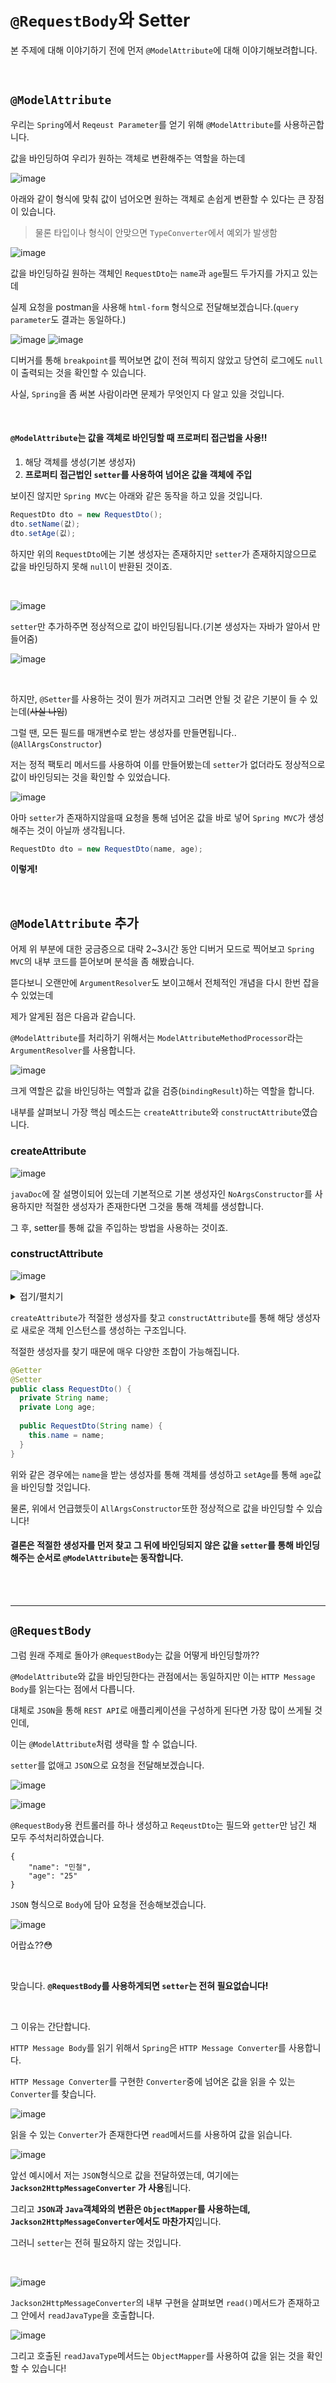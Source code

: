 # `@RequestBody`와 Setter

본 주제에 대해 이야기하기 전에 먼저 `@ModelAttribute`에 대해 이야기해보려합니다.

<br>

## `@ModelAttribute`
우리는 `Spring`에서 `Reqeust Parameter`를 얻기 위해 `@ModelAttribute`를 사용하곤합니다.

값을 바인딩하여 우리가 원하는 객체로 변환해주는 역할을 하는데

![image](https://user-images.githubusercontent.com/60773356/142987672-4269fee3-142e-4b5a-a72a-2fefa975f3e7.png)

아래와 같이 형식에 맞춰 값이 넘어오면 원하는 객체로 손쉽게 변환할 수 있다는 큰 장점이 있습니다.
> 물론 타입이나 형식이 안맞으면 `TypeConverter`에서 예외가 발생함

![image](https://user-images.githubusercontent.com/60773356/142987966-9ac7c68d-4c57-4ad3-8b8a-a8024901411f.png)

값을 바인딩하길 원하는 객체인 `RequestDto`는 `name`과 `age`필드 두가지를 가지고 있는데

실제 요청을 postman을 사용해 `html-form` 형식으로 전달해보겠습니다.(`query parameter`도 결과는 동일하다.)

![image](https://user-images.githubusercontent.com/60773356/142988286-22605592-a045-4e9e-9b8f-7b374aa53fb5.png)
![image](https://user-images.githubusercontent.com/60773356/142988299-3d42a317-2886-4448-ba67-4985fb32590c.png)

디버거를 통해 `breakpoint`를 찍어보면 값이 전혀 찍히지 않았고 당연히 로그에도 `null`이 출력되는 것을 확인할 수 있습니다.

사실, `Spring`을 좀 써본 사람이라면 문제가 무엇인지 다 알고 있을 것입니다.

<br>

#### `@ModelAttribute`는 값을 객체로 바인딩할 때 프로퍼티 접근법을 사용!!

1. 해당 객체를 생성(기본 생성자)
2. **프로퍼티 접근법인 `setter`를 사용하여 넘어온 값을 객체에 주입**

보이진 않지만 `Spring MVC`는 아래와 같은 동작을 하고 있을 것입니다.
```java
RequestDto dto = new RequestDto();
dto.setName(값);
dto.setAge(깂);
```

하지만 위의 `RequestDto`에는 기본 생성자는 존재하지만 `setter`가 존재하지않으므로 값을 바인딩하지 못해 `null`이 반환된 것이죠.

<br>

 ![image](https://user-images.githubusercontent.com/60773356/142989257-d7c8c28b-aa18-4de3-8e17-31b983715131.png)

`setter`만 추가하주면 정상적으로 값이 바인딩됩니다.(기본 생성자는 자바가 알아서 만들어줌)

![image](https://user-images.githubusercontent.com/60773356/142989393-5e5808a6-b366-4a95-a194-5bf0670bffc5.png)

<br>

하지만, `@Setter`를 사용하는 것이 뭔가 꺼려지고 그러면 안될 것 같은 기분이 들 수 있는데(~~사실 나임~~)

그럴 땐, 모든 필드를 매개변수로 받는 생성자를 만들면됩니다..(`@AllArgsConstructor`)

저는 정적 팩토리 메서드를 사용하여 이를 만들어봤는데 `setter`가 없더라도 정상적으로 값이 바인딩되는 것을 확인할 수 있었습니다.

![image](https://user-images.githubusercontent.com/60773356/142989963-4aaf4e1b-1f2b-4e2f-91b2-491d1becc668.png)

아마 `setter`가 존재하지않을때 요청을 통해 넘어온 값을 바로 넣어 `Spring MVC`가 생성해주는 것이 아닐까 생각됩니다.

```java
RequestDto dto = new RequestDto(name, age);
```

**이렇게!**

<br>

## `@ModelAttribute` 추가
어제 위 부분에 대한 궁금증으로 대략 2~3시간 동안 디버거 모드로 찍어보고 `Spring MVC`의 내부 코드를 뜯어보며 분석을 좀 해봤습니다.

뜯다보니 오랜만에 `ArgumentResolver`도 보이고해서 전체적인 개념을 다시 한번 잡을 수 있었는데

제가 알게된 점은 다음과 같습니다.

`@ModelAttribute`를 처리하기 위해서는 `ModelAttributeMethodProcessor`라는 `ArgumentResolver`를 사용합니다.

![image](https://user-images.githubusercontent.com/60773356/143193437-3f49af15-eaff-43f7-911b-21597854450e.png)

크게 역할은 값을 바인딩하는 역할과 값을 검증(`bindingResult`)하는 역할을 합니다.

내부를 살펴보니 가장 핵심 메소드는 `createAttribute`와 `constructAttribute`였습니다.

### createAttribute
![image](https://user-images.githubusercontent.com/60773356/143194171-67b47eb8-ca8e-48bf-bab0-990846e1d04c.png)

`javaDoc`에 잘 설명이되어 있는데 기본적으로 기본 생성자인 `NoArgsConstructor`를 사용하지만 적절한 생성자가 존재한다면 그것을 통해 객체를 생성합니다.

그 후, setter를 통해 값을 주입하는 방법을 사용하는 것이죠.

### constructAttribute
![image](https://user-images.githubusercontent.com/60773356/143194733-0f88d591-7fc0-46b0-9db5-1743af1c505d.png)

<details markdown="1">
<summary>접기/펼치기</summary>

```java
	protected Object constructAttribute(Constructor<?> ctor, String attributeName, MethodParameter parameter,
			WebDataBinderFactory binderFactory, NativeWebRequest webRequest) throws Exception {

		if (ctor.getParameterCount() == 0) {
			// A single default constructor -> clearly a standard JavaBeans arrangement.
			return BeanUtils.instantiateClass(ctor);
		}

		// A single data class constructor -> resolve constructor arguments from request parameters.
		String[] paramNames = BeanUtils.getParameterNames(ctor);
		Class<?>[] paramTypes = ctor.getParameterTypes();
		Object[] args = new Object[paramTypes.length];
		WebDataBinder binder = binderFactory.createBinder(webRequest, null, attributeName);
		String fieldDefaultPrefix = binder.getFieldDefaultPrefix();
		String fieldMarkerPrefix = binder.getFieldMarkerPrefix();
		boolean bindingFailure = false;
		Set<String> failedParams = new HashSet<>(4);

		for (int i = 0; i < paramNames.length; i++) {
			String paramName = paramNames[i];
			Class<?> paramType = paramTypes[i];
			Object value = webRequest.getParameterValues(paramName);

			// Since WebRequest#getParameter exposes a single-value parameter as an array
			// with a single element, we unwrap the single value in such cases, analogous
			// to WebExchangeDataBinder.addBindValue(Map<String, Object>, String, List<?>).
			if (ObjectUtils.isArray(value) && Array.getLength(value) == 1) {
				value = Array.get(value, 0);
			}

			if (value == null) {
				if (fieldDefaultPrefix != null) {
					value = webRequest.getParameter(fieldDefaultPrefix + paramName);
				}
				if (value == null) {
					if (fieldMarkerPrefix != null && webRequest.getParameter(fieldMarkerPrefix + paramName) != null) {
						value = binder.getEmptyValue(paramType);
					}
					else {
						value = resolveConstructorArgument(paramName, paramType, webRequest);
					}
				}
			}

			try {
				MethodParameter methodParam = new FieldAwareConstructorParameter(ctor, i, paramName);
				if (value == null && methodParam.isOptional()) {
					args[i] = (methodParam.getParameterType() == Optional.class ? Optional.empty() : null);
				}
				else {
					args[i] = binder.convertIfNecessary(value, paramType, methodParam);
				}
			}
			catch (TypeMismatchException ex) {
				ex.initPropertyName(paramName);
				args[i] = null;
				failedParams.add(paramName);
				binder.getBindingResult().recordFieldValue(paramName, paramType, value);
				binder.getBindingErrorProcessor().processPropertyAccessException(ex, binder.getBindingResult());
				bindingFailure = true;
			}
		}

		if (bindingFailure) {
			BindingResult result = binder.getBindingResult();
			for (int i = 0; i < paramNames.length; i++) {
				String paramName = paramNames[i];
				if (!failedParams.contains(paramName)) {
					Object value = args[i];
					result.recordFieldValue(paramName, paramTypes[i], value);
					validateValueIfApplicable(binder, parameter, ctor.getDeclaringClass(), paramName, value);
				}
			}
			if (!parameter.isOptional()) {
				try {
					Object target = BeanUtils.instantiateClass(ctor, args);
					throw new BindException(result) {
						@Override
						public Object getTarget() {
							return target;
						}
					};
				}
				catch (BeanInstantiationException ex) {
					// swallow and proceed without target instance
				}
			}
			throw new BindException(result);
		}

		return BeanUtils.instantiateClass(ctor, args);
	}
```

</details>

`createAttribute`가 적절한 생성자를 찾고 `constructAttribute`를 통해 해당 생성자로 새로운 객체 인스턴스를 생성하는 구조입니다.

적절한 생성자를 찾기 때문에 매우 다양한 조합이 가능해집니다.

```java
@Getter
@Setter
public class RequestDto() {
  private String name;
  private Long age;
 
  public RequestDto(String name) {
    this.name = name;
  }
}
```

위와 같은 경우에는 `name`을 받는 생성자를 통해 객체를 생성하고 `setAge`를 통해 `age`값을 바인딩할 것입니다.

물론, 위에서 언급했듯이 `AllArgsConstructor`또한 정상적으로 값을 바인딩할 수 있습니다!

#### 결론은 적절한 생성자를 먼저 찾고 그 뒤에 바인딩되지 않은 값을 `setter`를 통해 바인딩해주는 순서로 `@ModelAttribute`는 동작합니다.



<br>
<br>

--------

## `@RequestBody`
그럼 원래 주제로 돌아가 `@RequestBody`는 값을 어떻게 바인딩할까??

`@ModelAttribute`와 값을 바인딩한다는 관점에서는 동일하지만 이는 `HTTP Message Body`를 읽는다는 점에서 다릅니다.

대체로 `JSON`을 통해 `REST API`로 애플리케이션을 구성하게 된다면 가장 많이 쓰게될 것인데,

이는 `@ModelAttribute`처럼 생략을 할 수 없습니다.

`setter`를 없애고 `JSON`으로 요청을 전달해보겠습니다.

![image](https://user-images.githubusercontent.com/60773356/142990700-96fd06aa-0de3-4e5e-a400-762b0c9848d0.png)

![image](https://user-images.githubusercontent.com/60773356/142990715-94efd27a-002c-4040-9fcb-115d9a3419ef.png)

`@RequestBody`용 컨트롤러를 하나 생성하고 `ReqeustDto`는 필드와 `getter`만 남긴 채 모두 주석처리하였습니다.

```
{
    "name": "민철",
    "age": "25"
}
```

`JSON` 형식으로 `Body`에 담아 요청을 전송해보겠습니다.

![image](https://user-images.githubusercontent.com/60773356/142992106-a9446a42-0f63-4189-aeb5-700e59ccdfda.png)

어랍쇼??😳

<br>

맞습니다. **`@RequestBody`를 사용하게되면 `setter`는 전혀 필요없습니다!**

<br>


그 이유는 간단합니다.

`HTTP Message Body`를 읽기 위해서 `Spring`은 `HTTP Message Converter`를 사용합니다.

`HTTP Message Converter`를 구현한 `Converter`중에 넘어온 값을 읽을 수 있는 `Converter`를 찾습니다.

![image](https://user-images.githubusercontent.com/60773356/142994375-d08bfbeb-914a-4f8c-850f-3270d519115a.png)

읽을 수 있는 `Converter`가 존재한다면 `read`메서드를 사용하여 값을 읽습니다.

![image](https://user-images.githubusercontent.com/60773356/142994510-6b493b69-808b-4091-b742-48381e55e7b8.png)

앞선 예시에서 저는 `JSON`형식으로 값을 전달하였는데, 여기에는 **`Jackson2HttpMessageConverter` 가 사용**됩니다.

그리고 **`JSON`과 `Java`객체와의 변환은 `ObjectMapper`를 사용하는데, `Jackson2HttpMessageConverter`에서도 마찬가지**입니다.

그러니 `setter`는 전혀 필요하지 않는 것입니다.

<br>

![image](https://user-images.githubusercontent.com/60773356/142994925-f1ebe2a6-6ad0-47e0-92f1-b17e42ba0373.png)

`Jackson2HttpMessageConverter`의 내부 구현을 살펴보면 `read()`메서드가 존재하고 그 안에서 `readJavaType`을 호출합니다.

![image](https://user-images.githubusercontent.com/60773356/142995070-123951a7-e274-417b-a22e-b384185f11f9.png)

그리고 호출된 `readJavaType`메서드는 `ObjectMapper`를 사용하여 값을 읽는 것을 확인할 수 있습니다!








